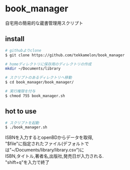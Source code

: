# book_manager
自宅用の簡易的な蔵書管理用スクリプト

## install

```sh
# githubよりclone
$ git clone https://github.com/tekkamelon/book_manager

# homeディレクトリに保存用のディレクトリの作成
mkdir ~/Documents/library

# スクリプトのあるディレクトリへ移動
$ cd book_manager/book_manager/

# 実行権限を付与
$ chmod 755 book_manager.sh
```

## hot to use

```sh
# スクリプトを起動
$ ./book_manager.sh
```

ISBNを入力するとopenBDからデータを取得,  
"$file"に指定されたファイル(デフォルトでは"~/Documents/library/library.csv")に  
ISBN,タイトル,著者名,出版社,発売日が入力される.  
"shift+q"を入力で終了
